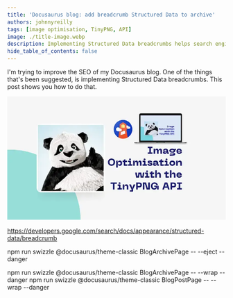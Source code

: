 ```yaml
---
title: 'Docusaurus blog: add breadcrumb Structured Data to archive'
authors: johnnyreilly
tags: [image optimisation, TinyPNG, API]
image: ./title-image.webp
description: Implementing Structured Data breadcrumbs helps search engines surface your site. This post shows you how to implement with Docusaurus blogs.
hide_table_of_contents: false
---
```


I'm trying to improve the SEO of my Docusaurus blog. One of the things that's been suggested, is implementing Structured Data breadcrumbs. This post shows you how to do that.

![title image reading "Image Optimisation with the TinyPNG API" with TinyPNG and Lighthouse logos](title-image.webp)

https://developers.google.com/search/docs/appearance/structured-data/breadcrumb

npm run swizzle @docusaurus/theme-classic BlogArchivePage -- --eject --danger

npm run swizzle @docusaurus/theme-classic BlogArchivePage -- --wrap --danger
npm run swizzle @docusaurus/theme-classic BlogPostPage -- --wrap --danger

